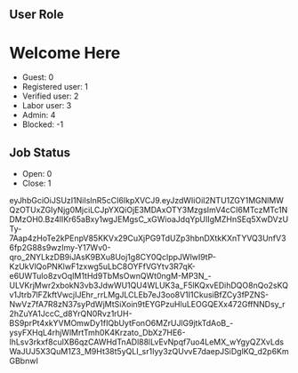 ## User Role

# Welcome Here

- Guest: 0
- Registered user: 1
- Verified user: 2
- Labor user: 3
- Admin: 4
- Blocked: -1

## Job Status
- Open: 0
- Close: 1

eyJhbGciOiJSUzI1NiIsInR5cCI6IkpXVCJ9.eyJzdWIiOiI2NTU1ZGY1MGNlMWQzOTUxZGIyNjg0MjciLCJpYXQiOjE3MDAxOTY3MzgsImV4cCI6MTczMTc1NDMzOH0.Bz4lIKr65aBxy1wgJEMgsC_xGWioaJdqYpUIIgMZHnSEq5XwDVzUTy-7Aap4zHoTe2kPEnpV85KKVx29CuXjPG9TdUZp3hbnDXtkKXnTYVQ3UnfV36fp2G88s9wzImy-Y17Wv0-qro_2NYLkzDB9iJAsK9BXu8Uoj1g8CY0QclppJWlwI9tP-KzUkVlQoPNKlwF1zxwg5uLbC8OYFfVGYtv3R7qK-e6UWTuIo8zvOqIM1tHd9TbMsOwnQWt0ngM-MP3N_-ULVKrjMwr2xbokN3vb3JdwWU1QU4WLUK3a_F5lKQxvEDihDQO8nQo2sKQv1Jtrb7lFZkftVwcjIJEhr_rrLMgJLCLEb7eJ3oo8V1I1CkusiBfZCy3fPZNS-NwVz7fA7R8zN37syPdWjMtSiXoin9tEYGPzuHluLEOGQEXx472GffNNDsy_r2hZuYA1JccC_d8YrQN0Rvz1rUH-BS9prPt4xkYVMOmwDy1fIQbUytFonO6MZrUJlG9jtkTdAoB_-ysyFXHqL4rhjWlMrtTmh0K4Krzato_DbXz7HE6-lhLsv3rkxf8culXB6qzCAWHdTnADl88lLvEvNpqf7uo4LeMX_wYgyQZXvLdsWaJUJ5X3QuM1Z3_M9Ht38t5yQLI_sr1Iyy3zQUvvE7daepJSiDglKQ_d2p6KmGBbnwI
